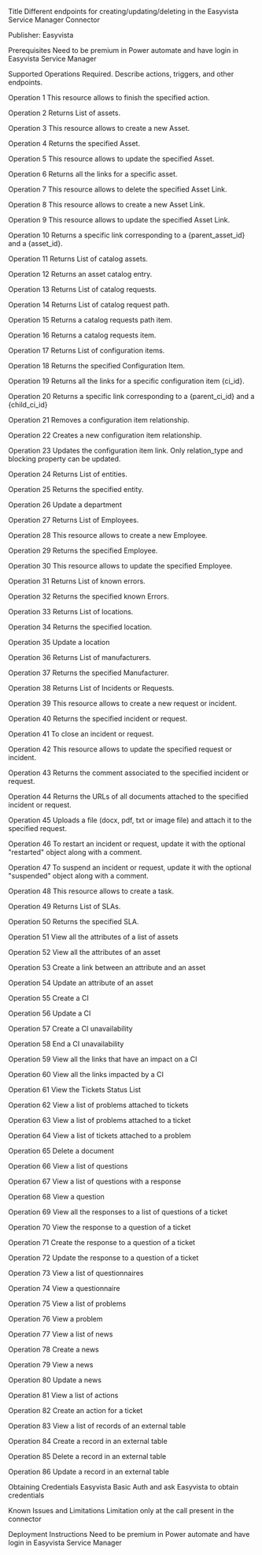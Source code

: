 Title
Different endpoints for creating/updating/deleting in the Easyvista Service Manager Connector

Publisher: Easyvista

Prerequisites
Need to be premium in Power automate and have login in Easyvista Service Manager

Supported Operations
Required. Describe actions, triggers, and other endpoints.​

Operation 1
This resource allows to finish the specified action.

Operation 2
Returns List of assets.

Operation 3
This resource allows to create a new Asset.

Operation 4
Returns the specified Asset.

Operation 5
This resource allows to update the specified Asset.

Operation 6
Returns all the links for a specific asset.

Operation 7
This resource allows to delete the specified Asset Link.

Operation 8
This resource allows to create a new Asset Link.

Operation 9
This resource allows to update the specified Asset Link.

Operation 10
Returns a specific link corresponding to a {parent_asset_id} and a {asset_id}.

Operation 11
Returns List of catalog assets.

Operation 12
Returns an asset catalog entry.

Operation 13
Returns List of catalog requests.

Operation 14
Returns List of catalog request path.

Operation 15
Returns a catalog requests path item.

Operation 16
Returns a catalog requests item.

Operation 17
Returns List of configuration items.

Operation 18
Returns the specified Configuration Item.

Operation 19
Returns all the links for a specific configuration item {ci_id}.

Operation 20
Returns a specific link corresponding to a {parent_ci_id} and a {child_ci_id}

Operation 21
Removes a configuration item relationship.

Operation 22
Creates a new configuration item relationship.

Operation 23
Updates the configuration item link. Only relation_type and blocking property can be updated.

Operation 24
Returns List of entities.

Operation 25
Returns the specified entity.

Operation 26
Update a department

Operation 27
Returns List of Employees.

Operation 28
This resource allows to create a new Employee.

Operation 29
Returns the specified Employee.

Operation 30
This resource allows to update the specified Employee.

Operation 31
Returns List of known errors.

Operation 32
Returns the specified known Errors.

Operation 33
Returns List of locations.

Operation 34
Returns the specified location.

Operation 35
Update a location

Operation 36
Returns List of manufacturers.

Operation 37
Returns the specified Manufacturer.

Operation 38
Returns List of Incidents or Requests.

Operation 39
This resource allows to create a new request or incident.

Operation 40
Returns the specified incident or request.

Operation 41
To close an incident or request.

Operation 42
This resource allows to update the specified request or incident.

Operation 43
Returns the comment associated to the specified incident or request.

Operation 44
Returns the URLs of all documents attached to the specified incident or request.

Operation 45
Uploads a file (docx, pdf, txt or image file) and attach it to the specified request.

Operation 46
To restart an incident or request, update it with the optional "restarted" object along with a comment.

Operation 47
To suspend an incident or request, update it with the optional "suspended" object along with a comment.

Operation 48
This resource allows to create a task.

Operation 49
Returns List of SLAs.

Operation 50
Returns the specified SLA.

Operation 51
View all the attributes of a list of assets

Operation 52
View all the attributes of an asset

Operation 53
Create a link between an attribute and an asset

Operation 54
Update an attribute of an asset

Operation 55
Create a CI

Operation 56
Update a CI

Operation 57
Create a CI unavailability

Operation 58
End a CI unavailability

Operation 59
View all the links that have an impact on a CI

Operation 60
View all the links impacted by a CI

Operation 61
View the Tickets Status List

Operation 62
View a list of problems attached to tickets

Operation 63
View a list of problems attached to a ticket

Operation 64
View a list of tickets attached to a problem

Operation 65
Delete a document

Operation 66
View a list of questions

Operation 67
View a list of questions with a response

Operation 68
View a question

Operation 69
View all the responses to a list of questions of a ticket

Operation 70
View the response to a question of a ticket

Operation 71
Create the response to a question of a ticket

Operation 72
Update the response to a question of a ticket

Operation 73
View a list of questionnaires

Operation 74
View a questionnaire

Operation 75
View a list of problems

Operation 76
View a problem

Operation 77
View a list of news

Operation 78
Create a news

Operation 79
View a news

Operation 80
Update a news

Operation 81
View a list of actions

Operation 82
Create an action for a ticket

Operation 83
View a list of records of an external table

Operation 84
Create a record in an external table

Operation 85
Delete a record in an external table

Operation 86
Update a record in an external table

Obtaining Credentials
Easyvista Basic Auth and ask Easyvista to obtain credentials

Known Issues and Limitations
Limitation only at the call present in the connector

Deployment Instructions
Need to be premium in Power automate and have login in Easyvista Service Manager